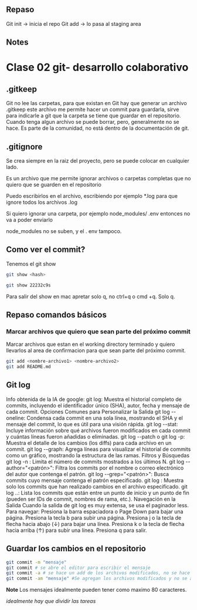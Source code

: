 ## Repaso
Git init -> inicia el repo
Git add -> lo pasa al  staging area
## Notes


# Clase 02 git- desarrollo colaborativo 
## .gitkeep
Git no lee las carpetas, para que existan en Git hay que generar un archivo .gitkeep este archivo me permite hacer un commit para guardarla, sirve para indicarle a git que la carpeta se tiene que guardar en el repositorio. 
Cuando tenga algun archivo se puede borrar, pero, generalmente no se hace. Es parte de la comunidad, no está dentro de la documentación de git. 

## .gitignore

Se crea siempre en la raiz del proyecto, pero se puede colocar en cualquier lado.  

Es un archivo que me permite ignorar archivos o carpetas completas que no quiero que se guarden en el repositorio 

Puedo escribirlos en el archivo, escribiendo por ejemplo *.log para que ignore todos los archivos .log

Si quiero ignorar una carpeta, por ejemplo node_modules/ 
.env entonces no va a poder enviarlo 

node_modules no se suben, y el . env tampoco. 

## Como ver el commit? 
Tenemos el  git show

```sh
git show <hash>

git show 22232c9s
```


Para salir del show en mac apretar solo q, no ctrl+q o cmd +q. Solo q. 

## Repaso comandos básicos 
### Marcar archivos que quiero que sean parte del próximo commit

Marcar archivos que estan en el working directory terminado y quiero llevarlos al area de confirmacion para que sean parte del próximo commit.
```sh
git add <nombre-archivo1> <nombre-archivo2>
git add README.md
```
## Git log

Info obtenida de la IA de google: 
git log: Muestra el historial completo de commits, incluyendo el identificador único (SHA), autor, fecha y mensaje de cada commit.
Opciones Comunes para Personalizar la Salida 
git log --oneline: Condensa cada commit en una sola línea, mostrando el SHA y el mensaje del commit, lo que es útil para una visión rápida.
git log --stat: Incluye información sobre qué archivos fueron modificados en cada commit y cuántas líneas fueron añadidas o eliminadas.
git log --patch o git log -p: Muestra el detalle de los cambios (los diffs) para cada archivo en un commit.
git log --graph: Agrega líneas para visualizar el historial de commits como un gráfico, mostrando la estructura de las ramas.
Filtros y Búsquedas
git log -n <N>: Limita el número de commits mostrados a los últimos N. 
git log --author="<patrón>": Filtra los commits por el nombre o correo electrónico del autor que contenga el patrón. 
git log --grep="<patrón>": Busca commits cuyo mensaje contenga el patrón especificado. 
git log <archivo>: Muestra solo los commits que han realizado cambios en el archivo especificado. 
git log <inicio>..<fin>: Lista los commits que están entre un punto de inicio y un punto de fin (pueden ser IDs de commit, nombres de rama, etc.). 
Navegación en la Salida
Cuando la salida de git log es muy extensa, se usa el paginador less. Para navegar: 
Presiona la barra espaciadora o Page Down para bajar una página.
Presiona la tecla b para subir una página.
Presiona j o la tecla de flecha hacia abajo (↓) para bajar una línea.
Presiona k o la tecla de flecha hacia arriba (↑) para subir una línea.
Presiona q para salir.

## Guardar los cambios en el repositorio

```sh
git commit -m "mensaje"
git commit # se abre el editor para escribir el mensaje
git commit -a # se hace un add de los archivos modificados, no se hace un add de los archivos untracked y se abre el editor para escribir el mensaje
git commit -am "mensaje" #Se agregan los archivos modificados y no se abre el editor para escribir el mensaje 

```

**Note** Los mensajes idealmente pueden tener como maximo 80 caracteres. 

*idealmente hay que dividir las tareas*